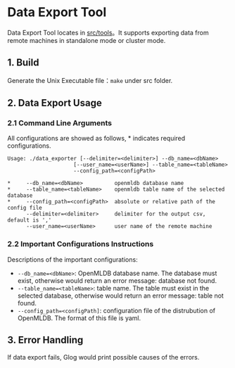 # Data Export Tool

Data Export Tool locates in [src/tools](https://github.com/4paradigm/OpenMLDB/tree/main/src/tools)。It supports exporting data from remote machines in standalone mode or cluster mode.

## 1. Build

Generate the Unix Executable file：`make` under src folder.

## 2. Data Export Usage

### 2.1 Command Line Arguments

All configurations are showed as follows, * indicates required configurations.

```
Usage: ./data_exporter [--delimiter=<delimiter>] --db_name=<dbName> 
                     [--user_name=<userName>] --table_name=<tableName>
                     --config_path=<configPath>
      
*     --db_name=<dbName>          openmldb database name
*     --table_name=<tableName>    openmldb table name of the selected database
*     --config_path=<configPath>  absolute or relative path of the config file
      --delimiter=<delimiter>     delimiter for the output csv, default is ','
      --user_name=<userName>      user name of the remote machine
```

### 2.2 Important Configurations Instructions

Descriptions of the important configurations:

- `--db_name=<dbName>`: OpenMLDB database name. The database must exist, otherwise would return an error message: database not found.
- `--table_name=<tableName>`: table name. The table must exist in the selected database, otherwise would return an error message: table not found.
- `--config_path=<configPath]`: configuration file of the distrubution of OpenMLDB. The format of this file is yaml.

## 3. Error Handling

If data export fails, Glog would print possible causes of the errors.
